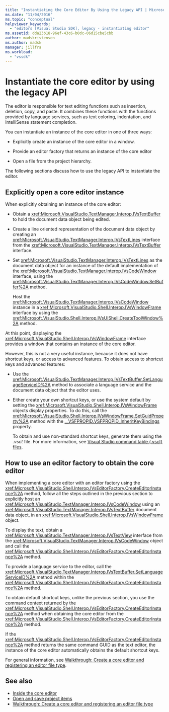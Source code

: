 ```yaml
---
title: "Instantiating the Core Editor By Using the Legacy API | Microsoft Docs"
ms.date: "11/04/2016"
ms.topic: "conceptual"
helpviewer_keywords:
  - "editors [Visual Studio SDK], legacy - instantiating editor"
ms.assetid: dda23b18-96ef-43c6-b0dc-06d15cbe5cbb
author: madskristensen
ms.author: madsk
manager: jillfra
ms.workload:
  - "vssdk"
---
```

# Instantiate the core editor by using the legacy API

The editor is responsible for text editing functions such as insertion, deletion, copy, and paste. It combines these functions with the functions provided by language services, such as text coloring, indentation, and IntelliSense statement completion.

You can instantiate an instance of the core editor in one of three ways:

- Explicitly create an instance of the core editor in a window.

- Provide an editor factory that returns an instance of the core editor

- Open a file from the project hierarchy.

The following sections discuss how to use the legacy API to instantiate the editor.

## Explicitly open a core editor instance

When explicitly obtaining an instance of the core editor:

- Obtain a <xref:Microsoft.VisualStudio.TextManager.Interop.IVsTextBuffer> to hold the document data object being edited.

- Create a line oriented representation of the document data object by creating an <xref:Microsoft.VisualStudio.TextManager.Interop.IVsTextLines> interface from the <xref:Microsoft.VisualStudio.TextManager.Interop.IVsTextBuffer> interface.

- Set <xref:Microsoft.VisualStudio.TextManager.Interop.IVsTextLines> as the document data object for an instance of the default implementation of the <xref:Microsoft.VisualStudio.TextManager.Interop.IVsCodeWindow> interface, using the <xref:Microsoft.VisualStudio.TextManager.Interop.IVsCodeWindow.SetBuffer%2A> method.

   Host the <xref:Microsoft.VisualStudio.TextManager.Interop.IVsCodeWindow> instance in a <xref:Microsoft.VisualStudio.Shell.Interop.IVsWindowFrame> interface by using the <xref:Microsoft.VisualStudio.Shell.Interop.IVsUIShell.CreateToolWindow%2A> method.

At this point, displaying the <xref:Microsoft.VisualStudio.Shell.Interop.IVsWindowFrame> interface provides a window that contains an instance of the core editor.

However, this is not a very useful instance, because it does not have shortcut keys, or access to advanced features. To obtain access to shortcut keys and advanced features:

- Use the <xref:Microsoft.VisualStudio.TextManager.Interop.IVsTextBuffer.SetLanguageServiceID%2A> method to associate a language service and the document data object that the editor uses.

- Either create your own shortcut keys, or use the system default by setting the <xref:Microsoft.VisualStudio.Shell.Interop.IVsWindowFrame> objects display properties. To do this, call the <xref:Microsoft.VisualStudio.Shell.Interop.IVsWindowFrame.SetGuidProperty%2A> method with the [__VSFPROPID.VSFPROPID_InheritKeyBindings](<xref:Microsoft.VisualStudio.Shell.Interop.__VSFPROPID.VSFPROPID_InheritKeyBindings>) property.

   To obtain and use non-standard shortcut keys, generate them using the *.vsct* file. For more information, see [Visual Studio command table (.vsct) files](../extensibility/internals/visual-studio-command-table-dot-vsct-files.md).

## How to use an editor factory to obtain the core editor

When implementing a core editor with an editor factory using the <xref:Microsoft.VisualStudio.Shell.Interop.IVsEditorFactory.CreateEditorInstance%2A> method, follow all the steps outlined in the previous section to explicitly host an <xref:Microsoft.VisualStudio.TextManager.Interop.IVsCodeWindow> using an <xref:Microsoft.VisualStudio.TextManager.Interop.IVsTextBuffer> document data object, in an <xref:Microsoft.VisualStudio.Shell.Interop.IVsWindowFrame> object.

To display the text, obtain a <xref:Microsoft.VisualStudio.TextManager.Interop.IVsTextView> interface from the <xref:Microsoft.VisualStudio.TextManager.Interop.IVsCodeWindow> object and call the <xref:Microsoft.VisualStudio.Shell.Interop.IVsEditorFactory.CreateEditorInstance%2A> method.

To provide a language service to the editor, call the <xref:Microsoft.VisualStudio.TextManager.Interop.IVsTextBuffer.SetLanguageServiceID%2A> method within the <xref:Microsoft.VisualStudio.Shell.Interop.IVsEditorFactory.CreateEditorInstance%2A> method.

To obtain default shortcut keys, unlike the previous section, you use the command context returned by the <xref:Microsoft.VisualStudio.Shell.Interop.IVsEditorFactory.CreateEditorInstance%2A> method when obtaining the core editor from the <xref:Microsoft.VisualStudio.Shell.Interop.IVsEditorFactory.CreateEditorInstance%2A> method.

If the <xref:Microsoft.VisualStudio.Shell.Interop.IVsEditorFactory.CreateEditorInstance%2A> method returns the same command GUID as the text editor, the instance of the core editor automatically obtains the default shortcut keys.

For general information, see [Walkthrough: Create a core editor and registering an editor file type](../extensibility/walkthrough-creating-a-core-editor-and-registering-an-editor-file-type.md).

## See also

- [Inside the core editor](../extensibility/inside-the-core-editor.md)
- [Open and save project items](../extensibility/internals/opening-and-saving-project-items.md)
- [Walkthrough: Create a core editor and registering an editor file type](../extensibility/walkthrough-creating-a-core-editor-and-registering-an-editor-file-type.md)